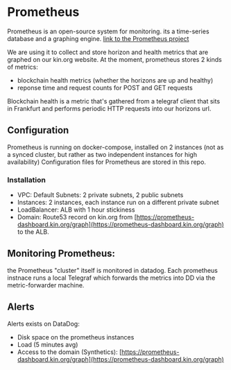 
# Prometheus

Prometheus is an open-source system for monitoring. its a time-series database and a graphing engine.
[link to the Prometheus project](https://prometheus.io)

We are using it to collect and store horizon and health metrics that are graphed on our kin.org website.
At the moment, prometheus stores 2 kinds of metrics:
 - blockchain health metrics (whether the horizons are up and healthy)
 - reponse time and request counts for POST and GET requests
 
Blockchain health is a metric that's gathered from a telegraf client that sits in Frankfurt and performs periodic HTTP requests into our horizons url.

## Configuration
Prometheus is running on docker-compose, installed on 2 instances (not as a synced cluster, but rather as two independent instances for high availability)
Configuration files for Prometheus are stored in this repo.

### Installation

 - VPC: Default Subnets: 2 private subnets, 2 public subnets 
 - Instances: 2 instances, each instance run on a different private subnet 
 - LoadBalancer: ALB with 1 hour stickiness 
 - Domain: Route53 record on kin.org from  [https://prometheus-dashboard.kin.org/graph](https://prometheus-dashboard.kin.org/graph) to the ALB.

## Monitoring Prometheus:
the Prometheus "cluster" itself is monitored in datadog. Each prometheus instnace runs a local Telegraf which forwards the metrics into DD via the metric-forwarder machine.

## Alerts
Alerts exists on DataDog:

 - Disk space on the prometheus instances
 - Load (5 minutes avg)
 - Access to the domain (Synthetics): [https://prometheus-dashboard.kin.org/graph](https://prometheus-dashboard.kin.org/graph)
